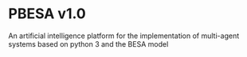 # PBESA v1.0
An artificial intelligence platform for the implementation of multi-agent systems based on python 3 and the BESA model

